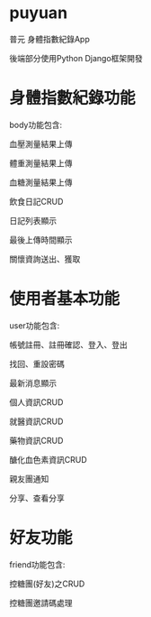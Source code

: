 # puyuan
普元 身體指數紀錄App

後端部分使用Python Django框架開發


# 身體指數紀錄功能
body功能包含:

血壓測量結果上傳

體重測量結果上傳

血糖測量結果上傳

飲食日記CRUD

日記列表顯示

最後上傳時間顯示

關懷資詢送出、獲取


# 使用者基本功能
user功能包含:

帳號註冊、註冊確認、登入、登出

找回、重設密碼

最新消息顯示

個人資訊CRUD

就醫資訊CRUD

藥物資訊CRUD

醣化血色素資訊CRUD

親友團通知

分享、查看分享


# 好友功能
friend功能包含:

控糖團(好友)之CRUD

控糖團邀請碼處理
